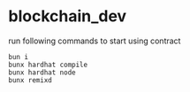 # blockchain_dev

run following commands to start using contract 

```
bun i 
bunx hardhat compile
bunx hardhat node
bunx remixd
```
